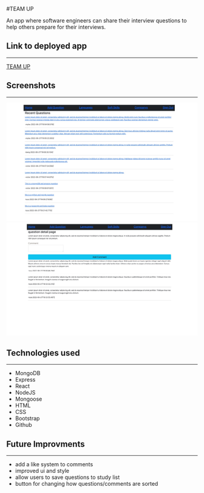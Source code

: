 #TEAM UP

An app where software engineers can share their interview questions to help others prepare for their interviews.

## Link to deployed app
---
[TEAM UP](https://team-up-project-4.herokuapp.com/home)

## Screenshots
---
![Home page](/images/homePage1.jpeg)
![Question detail](/images/questionDetail1.jpeg)

## Technologies used
---
- MongoDB
- Express
- React
- NodeJS
- Mongoose
- HTML
- CSS
- Bootstrap
- Github

## Future Improvments
---
- add a like system to comments
- improved ui and style
- allow users to save questions to study list
- button for changing how questions/comments are sorted 
